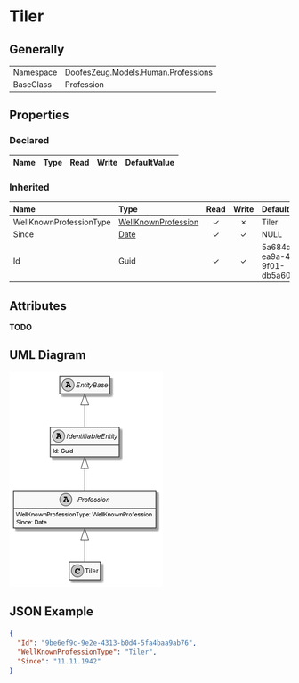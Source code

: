 ﻿# Tiler

## Generally

|||
|:-|:-|
|Namespace|DoofesZeug.Models.Human.Professions|
|BaseClass|Profession|

## Properties

### Declared

|Name|Type|Read|Write|DefaultValue|
|:---|:---|:--:|:---:|:-----------|

### Inherited

|Name|Type|Read|Write|DefaultValue|
|:---|:---|:--:|:---:|:-----------|
|WellKnownProfessionType|[WellKnownProfession](../../Enumerations/DoofesZeug.Models.Human.Professions\WellKnownProfession.md)|&#x2713;|&#x2717;|Tiler|
|Since|[Date](../../Models/DoofesZeug.Models.DateAndTime\Date.md)|&#x2713;|&#x2713;|NULL|
|Id|Guid|&#x2713;|&#x2713;|5a684dfd-ea9a-475b-9f01-db5a60fffde5|

## Attributes

**TODO**

## UML Diagram

![Tiler.png](./Tiler.png "Tiler")

## JSON Example

```json
{
  "Id": "9be6ef9c-9e2e-4313-b0d4-5fa4baa9ab76",
  "WellKnownProfessionType": "Tiler",
  "Since": "11.11.1942"
}
```

